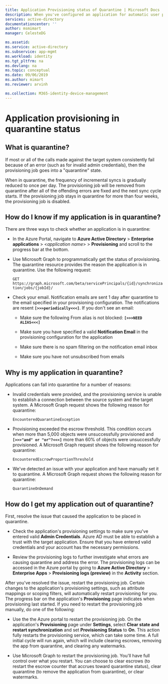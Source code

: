 ```yaml
---
title: Application Provisioning status of Quarantine | Microsoft Docs
description: When you've configured an application for automatic user provisioning, learn what a provisioning status of Quarantine means and how to clear it.
services: active-directory
documentationcenter: ''
author: msmimart
manager: CelesteDG

ms.assetid: 
ms.service: active-directory
ms.subservice: app-mgmt
ms.workload: identity
ms.tgt_pltfrm: na
ms.devlang: na
ms.topic: conceptual
ms.date: 09/06/2019
ms.author: mimart
ms.reviewer: arvinh

ms.collection: M365-identity-device-management
---
```


# Application provisioning in quarantine status

## What is quarantine?

If most or all of the calls made against the target system consistently fail because of an error (such as for invalid admin credentials), then the provisioning job goes into a "quarantine" state.

When in quarantine, the frequency of incremental syncs is gradually reduced to once per day. The provisioning job will be removed from quarantine after all of the offending errors are fixed and the next sync cycle starts. If the provisioning job stays in quarantine for more than four weeks, the provisioning job is disabled.

## How do I know if my application is in quarantine?

There are three ways to check whether an application is in quarantine:
  
- In the Azure Portal, navigate to **Azure Active Directory** > **Enterprise applications** > &lt;*application name*&gt; > **Provisioning** and scroll to the progress bar at the bottom.  

- Use Microsoft Graph to programmatically get the status of provisioning. The quarantine resource provides the reason the application is in quarantine. Use the following request:

  `GET https://graph.microsoft.com/beta/servicePrincipals/{id}/synchronization/jobs/{jobId}/`

- Check your email. Notification emails are sent 1 day after quarantine to the email specified in your provisioning configuration. The notifications are resent **`[>>>periodically<<<]`**. If you don't see an email:

  - Make sure the following From alias is not blocked: **`[>>>NEED ALIAS<<<]`**

  - Make sure you have specified a valid **Notification Email** in the provisioning configuration for the application
  - Make sure there is no spam filtering on the notification email inbox
  - Make sure you have not unsubscribed from emails

## Why is my application in quarantine?

Applications can fall into quarantine for a number of reasons:

- Invalid credentials were provided, and the provisioning service is unable to establish a connection between the source system and the target system. A Microsoft Graph request shows the following reason for quarantine:

    `EncounteredQuarantineException`

- Provisioning exceeded the escrow threshold. This condition occurs when more than 5,000 objects were unsuccessfully provisioned and **`[>>>"and" or "or"?<<<]`** more than 60% of objects were unsuccessfully provisioned. A Microsoft Graph request shows the following reason for quarantine:

  `EncounteredEscrowProportionThreshold`

- We've detected an issue with your application and have manually set it to quarantine. A Microsoft Graph request shows the following reason for quarantine:

   `QuarantineOnDemand`

## How do I get my application out of quarantine?

First, resolve the issue that caused the application to be placed in quarantine.

- Check the application's provisioning settings to make sure you've entered valid **Admin Credentials**. Azure AD must be able to establish a trust with the target application. Ensure that you have entered valid credentials and your account has the necessary permissions.

- Review the provisioning logs to further investigate what errors are causing quarantine and address the error. The provisioning logs can be accessed in the Azure portal by going to **Azure Active Directory** &gt; **Enterprise Apps** &gt; **Provisioning logs (preview)** in the **Activity** section.

After you've resolved the issue, restart the provisioning job. Certain changes to the application's provisioning settings, such as attribute mappings or scoping filters, will automatically restart provisioning for you. The progress bar on the application's **Provisioning** page indicates when provisioning last started. If you need to restart the provisioning job manually, do one of the following:  

- Use the the Azure portal to restart the provisioning job. On the application's **Provisioning** page under **Settings**, select **Clear state and restart synchronization** and set **Provisioning Status** to **On**. This action fully restarts  the provisioning service, which can take some time. A full initial cycle will run again, which will include clearing escrows, removing the app from quarantine, and clearing any watermarks.

- Use Microsoft Graph to restart the provisioning job. You'll have full control over what you restart. You can choose to clear escrows (to restart the escrow counter that accrues toward quarantine status), clear quarantine (to remove the application from quarantine), or clear watermarks.
